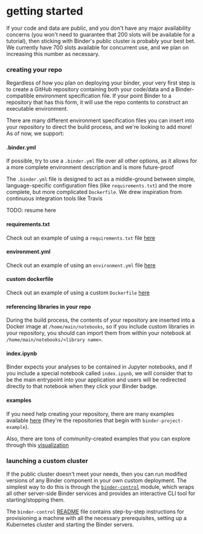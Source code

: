 # getting started

If your code and data are public, and you don't have any major availability concerns (you won't
need to guarantee that 200 slots will be available for a tutorial), then sticking with Binder's
public cluster is probably your best bet. We currently have 700 slots available for concurrent use,
and we plan on increasing this number as necessary.

### creating your repo

Regardless of how you plan on deploying your binder, your very first step is to create a
GitHub repository containing both your code/data and a Binder-compatible environment specification
file. If your point Binder to a repository that has this form, it will use the repo contents to
construct an executable environment.

There are many different environment specification files you can insert into your repository to
direct the build process, and we're looking to add more! As of now, we support:

#### .binder.yml

If possible, try to use a `.binder.yml` file over all other options, as it allows for a more
complete environment description and is more future-proof

The `.binder.yml` file is designed to act as a middle-ground between simple, language-specific
configuration files (like `requirements.txt`) and the more complete, but more complicated
`Dockerfile`. We drew inspiration from continuous integration tools like Travis 

TODO: resume here

#### requirements.txt

Check out an example of using a `requirements.txt` file
[here](https://github.com/binder-project/example-requirements)

#### environment.yml

Check out an example of using an `environment.yml` file
[here](https://github.com/binder-project/example-conda-environment)

#### custom dockerfile

Check out an example of using a custom `Dockerfile`
[here](https://github.com/binder-project/example-dockerfile)

#### referencing libraries in your repo

During the build process, the contents of your repository are inserted into a Docker image
at `/home/main/notebooks`, so if you include custom libraries in your repository, you should can
import them from within your notebook at `/home/main/notebooks/<library name>`.

#### index.ipynb

Binder expects your analyses to be contained in Jupyter notebooks, and if you include a special
notebook called `index.ipynb`, we will consider that to be the main entrypoint into your
application and users will be redirected directly to that notebook when they click your Binder badge.

#### examples

If you need help creating your repository, there are many examples available
[here](https://github.com/binder-project) (they're the repositories that begin with `binder-project-example`).

Also, there are tons of community-created examples that you can explore through this
[visualization](http://mybinder.org/feed)

### launching a custom cluster

If the public cluster doesn't meet your needs, then you can run modified versions of any Binder
component in your own custom deployment. The simplest way to do this is through the
[`binder-control`](https://github.com/binder-project/binder-control) module, which wraps all other
server-side Binder services and provides an interactive CLI tool for starting/stopping them.

The `binder-control`
[README](https://github.com/binder-project/binder-control/blob/master/README.md) file contains
step-by-step instructions for provisioning a machine with all the necessary prerequisites, setting
up a Kubernetes cluster and starting the Binder servers.
